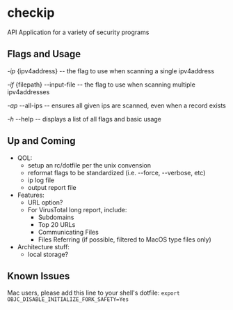 # checkip
API Application for a variety of security programs

## Flags and Usage
  _-ip_ {ipv4address} -- the flag to use when scanning a single ipv4address

  _-if_ {filepath} --input-file -- the flag to use when scanning multiple
                                      ipv4addresses

  _-ap_ --all-ips -- ensures all given ips are scanned,
			even when a record exists

  _-h_ --help -- displays a list of all flags and basic usage


## Up and Coming
  * QOL:
    * setup an rc/dotfile per the unix convension
    * reformat flags to be standardized (i.e. --force, --verbose, etc)
    * ip log file
    * output report file
  * Features:
    * URL option?
    * For VirusTotal long report, include:
      * Subdomains
      * Top 20 URLs
      * Communicating Files
      * Files Referring (if possible, filtered to MacOS type files only)
  * Architecture stuff:
    * local storage?

## Known Issues
Mac users, please add this line to your shell's dotfile:
`export OBJC_DISABLE_INITIALIZE_FORK_SAFETY=Yes`
